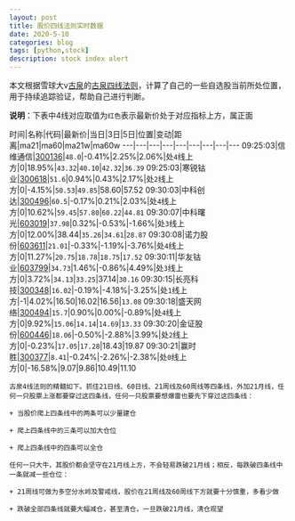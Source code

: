 ```yaml
---
layout: post
title: 股价四线法则实时数据
date: 2020-5-10
categories: blog
tags: [python,stock]
description: stock index alert
---
```



本文根据雪球大v[古泉](https://xueqiu.com/u/7148646888)的[古泉四线法则](https://xueqiu.com/7148646888/130498192)，计算了自己的一些自选股当前所处位置，用于持续追踪验证，帮助自己进行判断。

**说明**：下表中4线对应取值为`红色`表示最新价处于对应指标上方，属正面

时间|名称|代码|最新价|当日|3日|5日|位置|变动|距离|ma21|ma60|ma21w|ma60w
---|---|---|---|---|---|---|---|---
09:25:03|信维通信|[300136](https://xueqiu.com/S/SZ300136)|`48.0`|-0.41%|2.25%|2.06%|处`4`线上方|0|18.95%|`43.32`|`40.10`|`42.32`|`36.39`
09:25:03|寒锐钴业|[300618](https://xueqiu.com/S/SZ300618)|`51.6`|0.94%|0.43%|2.17%|处`2`线上方|0|-4.15%|`50.53`|`49.85`|58.60|57.52
09:30:03|中科创达|[300496](https://xueqiu.com/S/SZ300496)|`60.5`|-0.17%|0.21%|2.03%|处`4`线上方|0|10.62%|`59.45`|`57.80`|`60.22`|`44.81`
09:30:07|中科曙光|[603019](https://xueqiu.com/S/SH603019)|`37.98`|0.32%|-0.53%|-1.66%|处`3`线上方|0|12.00%|38.44|`35.26`|`34.61`|`28.87`
09:30:08|诺力股份|[603611](https://xueqiu.com/S/SH603611)|`21.01`|-0.33%|-1.19%|-3.76%|处`4`线上方|0|11.27%|`20.75`|`18.78`|`18.75`|`17.52`
09:30:11|华友钴业|[603799](https://xueqiu.com/S/SH603799)|`34.73`|1.46%|-0.86%|4.49%|处`3`线上方|0|3.72%|`34.13`|`33.25`|37.14|`30.16`
09:30:15|长亮科技|[300348](https://xueqiu.com/S/SZ300348)|`16.02`|-0.19%|-4.18%|-3.25%|处`1`线上方|-1|4.02%|16.50|16.02|16.56|`13.08`
09:30:18|盛天网络|[300494](https://xueqiu.com/S/SZ300494)|`15.7`|0.90%|0.00%|-0.89%|处`4`线上方|0|9.92%|`15.06`|`14.14`|`14.69`|`13.33`
09:30:20|金证股份|[600446](https://xueqiu.com/S/SH600446)|`18.06`|-0.50%|-2.88%|3.99%|处`2`线上方|0|-0.23%|`17.05`|`17.28`|18.43|19.87
09:30:21|赢时胜|[300377](https://xueqiu.com/S/SZ300377)|`8.41`|-0.24%|-2.26%|-2.38%|处`0`线上方|0|-16.58%|9.07|9.86|10.49|11.10

```
古泉4线法则的精髓如下。抓住21日线、60日线、21周线及60周线等四条线，外加21月线，任何一只股票上涨都要穿过这四条线，任何一只股票要想爆雷也要先下穿过这四条线：

+ 当股价爬上四条线中的两条可以少量建仓

+ 爬上四条线中的三条可以加大仓位

+ 爬上四条线中的四条可以全仓

任何一只大牛，其股价都会坚守在21月线上方，不会轻易跌破21月线；相反，每跌破四条线中一条就减一些仓位：

+ 21周线可做为多空分水岭及警戒线，股价在21周线及60周线下方就要十分慎重，多看少做

+ 跌破全部四条线就要大幅减仓，甚至清仓，一旦跌破21月线，清仓观望
```